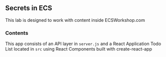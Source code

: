 ## Secrets in ECS

This lab is designed to work with content inside ECSWorkshop.com 

### Contents

This app consists of an API layer in `server.js` and a React Application Todo List located in `src` using React Components built with create-react-app

